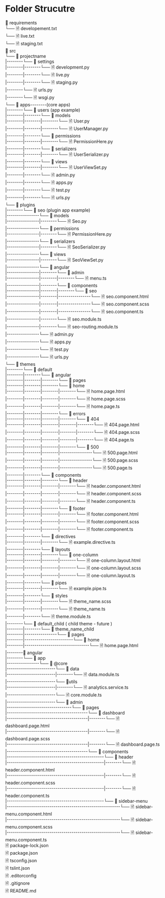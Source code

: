 # Folder Strucutre


📁 requirements  
└── 🗎 developement.txt  
└── 🗎 live.txt  
└── 🗎 staging.txt  
📁 src  
└── 📁 projectname  
|--------└── 📁 settings  
|--------|--------└── 🗎 development.py  
|--------|--------└── 🗎 live.py  
|--------|--------└── 🗎 staging.py  
|--------└── 🗎 urls.py  
|--------└── 🗎 wsgi.py  
└── 📁 apps--------(core apps)  
|--------└── 📁 users (app example)  
|--------|--------└── 📁 models  
|--------|--------|--------└── 🗎 User.py  
|--------|--------|--------└── 🗎 UserManager.py  
|--------|--------└── 📁 permissions  
|--------|--------|--------└── 🗎 PermissionHere.py  
|--------|--------└── 📁 serializers  
|--------|--------|--------└── 🗎  UserSerializer.py  
|--------|--------└── 📁 views  
|--------|--------|--------└── 🗎 UserViewSet.py  
|--------|--------└── 🗎 admin.py  
|--------|--------└── 🗎 apps.py  
|--------|--------└── 🗎 test.py  
|--------|--------└── 🗎 urls.py  
└── 📁 plugins  
|--------└── 📁 seo (plugin app example)  
|----------------└── 📁 models  
|----------------|--------└── 🗎 Seo.py  
|----------------└── 📁 permissions  
|----------------|--------└── 🗎 PermissionHere.py  
|----------------└── 📁 serializers  
|----------------|--------└── 🗎 SeoSerializer.py  
|----------------└── 📁 views  
|----------------|--------└── 🗎 SeoViewSet.py  
|----------------└── 📁 angular  
|----------------|--------└── 📁 admin  
|----------------|--------|--------└── 🗎 menu.ts  
|----------------|--------└── 📁 components  
|----------------|--------|--------└── 📁 seo  
|----------------|--------|----------------└── 🗎 seo.component.html  
|----------------|--------|----------------└── 🗎 seo.component.scss  
|----------------|--------|----------------└── 🗎 seo.component.ts  
|----------------|--------└── 🗎 seo.module.ts  
|----------------|--------└── 🗎 seo-routing.module.ts  
|----------------└── 🗎 admin.py  
|----------------└── 🗎 apps.py  
|----------------└── 🗎 test.py  
|----------------└── 🗎 urls.py  
└── 📁 themes  
|--------└── 📁 default  
|--------|--------└── 📁 angular  
|--------|--------|--------└── 📁 pages  
|--------|--------|--------└── 📁 home  
|--------|--------|--------|--------└── 🗎 home.page.html  
|--------|--------|--------|--------└── 🗎 home.page.scss  
|--------|--------|--------|--------└── 🗎 home.page.ts  
|--------|--------|--------└── 📁 errors  
|--------|--------|--------|--------└── 📁 404  
|--------|--------|--------|--------|--------└── 🗎 404.page.html  
|--------|--------|--------|--------|--------└── 🗎 404.page.scss  
|--------|--------|--------|--------|--------└── 🗎 404.page.ts  
|--------|--------|--------|--------└── 📁 500  
|--------|--------|--------|----------------└── 🗎 500.page.html  
|--------|--------|--------|----------------└── 🗎 500.page.scss  
|--------|--------|--------|----------------└── 🗎 500.page.ts  
|--------|--------└── 📁 components  
|--------|--------|--------└── 📁 header  
|--------|--------|--------|--------└── 🗎 header.component.html  
|--------|--------|--------|--------└── 🗎 header.component.scss  
|--------|--------|--------|--------└── 🗎 header.component.ts  
|--------|--------|--------└── 📁 footer  
|--------|--------|--------|--------└── 🗎 footer.component.html  
|--------|--------|--------|--------└── 🗎 footer.component.scss  
|--------|--------|--------|--------└── 🗎 footer.component.ts  
|--------|--------└── 📁 directives  
|--------|--------|--------└── 🗎 example.directive.ts  
|--------|--------└── 📁 layouts  
|--------|--------|--------└── 📁 one-column  
|--------|--------|--------|--------└── 🗎 one-column.layout.html  
|--------|--------|--------|--------└── 🗎 one-column.layout.scss  
|--------|--------|--------|--------└── 🗎 one-column.layout.ts  
|--------|--------└── 📁 pipes  
|--------|--------|--------└── 🗎 example.pipe.ts  
|--------|--------└── 📁 styles  
|--------|--------|--------└── 🗎 theme_name.scss  
|--------|--------|--------└── 🗎 theme_name.ts  
|--------|--------└── 🗎 theme.module.ts  
|--------└── 📁 default_child ( child theme - future )  
|--------|--------└── 📁 theme_name_child  
|--------|----------------└── 📁 pages  
|--------|------------------------└── 📁 home  
|--------|--------------------------------└── 🗎 home.page.html  
|--------📁 angular  
|--------└── 📁  app  
|----------------└── 📁 @core  
|------------------------└── 📁 data  
|------------------------|--------└── 🗎 data.module.ts  
|------------------------└── 📁utils  
|------------------------|--------└── 🗎 analytics.service.ts  
|------------------------└── 🗎 core.module.ts  
|------------------------└── 📁 admin  
|--------------------------------└── 📁 pages  
|----------------------------------------└── 📁 dashboard  
|----------------------------------------|--------└── 🗎 dashboard.page.html  
|----------------------------------------|--------└── 🗎 dashboard.page.scss  
|----------------------------------------|--------└── 🗎 dashboard.page.ts  
|----------------------------------------└── 📁 components  
|------------------------------------------------└── 📁 header  
|------------------------------------------------|--------└── 🗎 header.component.html  
|------------------------------------------------|--------└── 🗎 header.component.scss  
|------------------------------------------------|--------└── 🗎 header.component.ts  
|------------------------------------------------└── 📁 sidebar-menu  
|--------------------------------------------------------└── 🗎 sidebar-menu.component.html  
|--------------------------------------------------------└── 🗎 sidebar-menu.component.scss  
|--------------------------------------------------------└── 🗎 sidebar-menu.component.ts  
 🗎 package-lock.json  
 🗎 package.json  
 🗎 tsconfig.json  
 🗎 tslint.json  
 🗎 .editorconfig  
 🗎 .gitignore  
 🗎 README.md  
